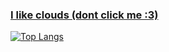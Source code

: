 ### [I like clouds (dont click me :3)](https://www.youtube.com/watch?v=dQw4w9WgXcQ)

[![Top Langs](https://github-readme-stats.vercel.app/api/top-langs/?username=josephbinoy&size_weight=0.3&count_weight=0.7&exclude_repo=Ayurveda-CNN&hide=ejs&theme=tokyonight)](https://github.com/anuraghazra/github-readme-stats)
